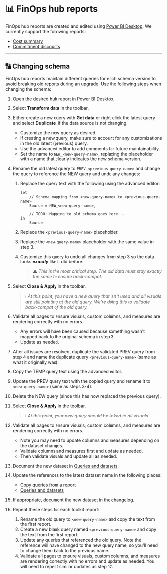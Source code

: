 # 📊 FinOps hub reports

FinOps hub reports are created and edited using [Power BI Desktop](https://powerbi.microsoft.com/desktop). We currently support the following reports:

- [Cost summary](./CostSummary.pbix)
- [Commitment discounts](./CommitmentDiscounts.pbix)

---

## 🔠 Changing schema

FinOps hub reports maintain different queries for each schema version to avoid breaking old reports during an upgrade. Use the following steps when changing the schema:

1. Open the desired hub report in Power BI Desktop.
2. Select **Transform data** in the toolbar.
3. Either create a new query with **Get data** or right-click the latest query and select **Duplicate**, if the data source is not changing.
   - Customize the new query as desired.
   - If creating a new query, make sure to account for any customizations in the old latest (previous) query.
   - Use the advanced editor to add comments for future maintainability.
   - Set the name to `NEW_<new-query-name>`, replacing the placeholder with a name that clearly indicates the new schema version.
4. Rename the old latest query to `PREV_<previous-query-name>` and change the query to reference the NEW query and undo any changes:

   1. Replace the query text with the following using the advanced editor:

      ```powerquery <!-- spell-checker:disable-line -->
      let
          // Schema mapping from <new-query-name> to <previous-query-name>
          Source = NEW_<new-query-name>,

          // TODO: Mapping to old schema goes here...
      in
          Source
      ```

   2. Replace the `<previous-query-name>` placeholder.
   3. Replace the `<new-query-name>` placeholder with the same value in step 3.
   4. Customize this query to undo all changes from step 3 so the data looks _**exactly**_ like it did before.
      > ⚠️ _This is the most critical step. The old data must stay exactly the same to ensure back-compat._

5. Select **Close & Apply** in the toolbar.
   > ℹ️ _At this point, you have a new query that isn't used and all visuals are still pointing at the old query. We're doing this to validate back-compat of the old query._
6. Validate all pages to ensure visuals, custom columns, and measures are rendering correctly with no errors.
   - Any errors will have been caused because something wasn't mapped back to the original schema in step 3.
   - Update as needed.
7. After all issues are resolved, duplicate the validated PREV query from step 4 and name the duplicate query `<previous-query-name>` (same as what it originally was).
8. Copy the TEMP query text using the advanced editor.
9. Update the PREV query text with the copied query and rename it to `<new-query-name>` (same as steps 3-4).
10. Delete the NEW query (since this has now replaced the previous query).
11. Select **Close & Apply** in the toolbar.
    > ℹ️ _At this point, your new query should be linked to all visuals._
12. Validate all pages to ensure visuals, custom columns, and measures are rendering correctly with no errors.
    - Note you may need to update columns and measures depending on the dataset changes.
    - Validate columns and measures first and update as needed.
    - Then validate visuals and update all as needed.
13. Document the new dataset in [Queries and datasets](../../../../docs/finops-hub/reports/README.md#queries-and-datasets).
14. Update the references to the latest dataset name in the following places:
    - [Copy queries from a report](../../../../docs/finops-hub/reports/README.md#copy-queries-from-a-report)
    - [Queries and datasets](../../../../docs/finops-hub/reports/README.md#queries-and-datasets)
15. If appropriate, document the new dataset in the [changelog](../../../../docs/changelog.md).
16. Repeat these steps for each toolkit report:

    1. Rename the old query to `<new-query-name>` and copy the text from the first report.
    2. Create a new blank query named `<previous-query-name>` and copy the text from the first report.
    3. Update any queries that referenced the old query. Note the reference will have changed to the new query name, so you'll need to change them back to the previous name.
    4. Validate all pages to ensure visuals, custom columns, and measures are rendering correctly with no errors and update as needed. You will need to repeat similar updates as step 12.
